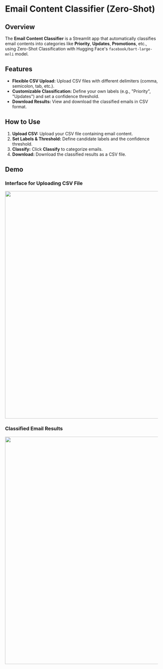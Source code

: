 # Email Content Classifier (Zero-Shot)

## Overview

The **Email Content Classifier** is a Streamlit app that automatically classifies email contents into categories like **Priority**, **Updates**, **Promotions**, etc., using Zero-Shot Classification with Hugging Face's `facebook/bart-large-mnli` model.


## Features

- **Flexible CSV Upload:** Upload CSV files with different delimiters (comma, semicolon, tab, etc.).
- **Customizable Classification:** Define your own labels (e.g., "Priority", "Updates") and set a confidence threshold.
- **Download Results:** View and download the classified emails in CSV format.

## How to Use

1. **Upload CSV:** Upload your CSV file containing email content.
2. **Set Labels & Threshold:** Define candidate labels and the confidence threshold.
3. **Classify:** Click **Classify** to categorize emails.
4. **Download:** Download the classified results as a CSV file.

## Demo
### Interface for Uploading CSV File
<img src="https://github.com/user-attachments/assets/e69295e0-ead3-4d14-9088-ddd6e258a825" width="750"/>

### Classified Email Results
<img src="https://github.com/user-attachments/assets/374d8100-6a1d-40f2-b0a4-e46147d042ab" width="750"/>
